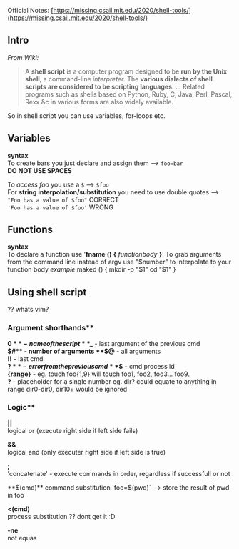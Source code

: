 
Official Notes: [https://missing.csail.mit.edu/2020/shell-tools/](https://missing.csail.mit.edu/2020/shell-tools/)

## Intro

_From Wiki:_  
> A **shell script** is a computer program designed to be **run by the Unix shell**, a command-line *interpreter*. The **various dialects of shell scripts are considered to be scripting languages**. ... Related programs such as shells based on Python, Ruby, C, Java, Perl, Pascal, Rexx &c in various forms are also widely available.

So in shell script you can use variables, for-loops etc.

## Variables
**syntax**  
To create bars you just declare and assign them -->
`foo=bar`   
**DO NOT USE SPACES**   

To _access foo_ you use a `$` --> `$foo`  
For **string interpolation/substitution** you need to use double quotes -->  
`"Foo has a value of $foo"` CORRECT  
`'Foo has a value of $foo'` WRONG  

## Functions
**syntax**  
To declare a function use '**fname** **()** **{** _functionbody_ **}**'
To grab arguments from the command line instead of argv use "$number" to interpolate to your function body
_example_
	maked () {
		mkdir -p "$1"
		cd "$1"
	}

## Using shell script
?? whats vim?  

### Argument shorthands**  
**$0** - name of the script   
**$_** - last argument of the previous cmd  
**$#** - number of arguments  
**$@** - all arguments  
**!!** - last cmd  
**$?** - error from the previous cmd  
**$$** - cmd process id  
**{range}** - eg. touch foo{1,9} will touch foo1, foo2, foo3... foo9.  
**?** - placeholder for a single number eg. dir? could equate to anything in range dir0-dir0, dir10+ would be ignored  


### Logic**
**||**  
logical or (execute right side if left side fails)

**&&**  
logical and (only executer right side if left side is true)

**;**  
'concatenate' - execute commands in order, regardless if successfull or not

**$(cmd)**  
command substitution  
`foo=$(pwd)` --> store the result of pwd in foo

**<(cmd)**  
process substitution
?? dont get it :D

**-ne**  
not equas

